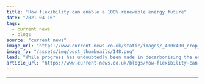 ```yaml
---
title: "How flexibility can enable a 100% renewable energy future"
date: "2021-04-16"
tags: 
  - current news
  - blogs
source: "current news"
image_url: "https://www.current-news.co.uk/static/images/_400x400_crop_center-center/Wartsila-Balancing-solution-credit-Wartsila.png"
image_fp: "/assets/img/post_thumbnails/148.png"
lead: "While progress has undoubtedly been made in decarbonising the energy sector, more is needed, and fast if we are to meet the Paris Agreement goal writes Jukka Lehtonen, vice president at Wärtsilä Energy."
article_url: "https://www.current-news.co.uk/blogs/how-flexibility-can-enable-a-100-renewable-energy-future?utm_source=rss-feeds&utm_medium=rss&utm_campaign=rss"
---
```


---
